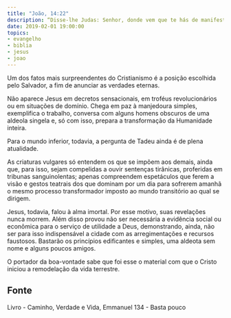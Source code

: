 ```yaml
---
title: "João, 14:22"
description: “Disse-lhe Judas: Senhor, donde vem que te hás de manifestar a nós e não ao mundo?”
date: 2019-02-01 19:00:00
topics: 
- evangelho
- biblia
- jesus
- joao
---
```


Um dos fatos mais surpreendentes do Cristianismo é a posição escolhida
pelo Salvador, a fim de anunciar as verdades eternas.

Não aparece Jesus em decretos sensacionais, em troféus revolucionários
ou em situações de domínio. Chega em paz à manjedoura simples, exemplifica
o trabalho, conversa com alguns homens obscuros de uma aldeola singela e,
só com isso, prepara a transformação da Humanidade inteira.

Para o mundo inferior, todavia, a pergunta de Tadeu ainda é de plena
atualidade.

As criaturas vulgares só entendem os que se impõem aos demais, ainda que, para
isso, sejam compelidas a ouvir sentenças tirânicas, proferidas em tribunas
sanguinolentas; apenas compreendem espetáculos que ferem a visão e gestos
teatrais dos que dominam por um dia para sofrerem amanhã o mesmo processo
transformador imposto ao mundo transitório ao qual se dirigem.

Jesus, todavia, falou à alma imortal. Por esse motivo, suas revelações nunca
morrem. Além disso provou não ser necessária a evidência social ou econômica
para o serviço de utilidade a Deus, demonstrando, ainda, não ser para isso
indispensável a cidade com as arregimentações e recursos faustosos. Bastarão os
princípios edificantes e simples, uma aldeota sem nome e alguns poucos amigos.

O portador da boa-vontade sabe que foi esse o material com que o Cristo
iniciou a remodelação da vida terrestre.


## Fonte
Livro - Caminho, Verdade e Vida, Emmanuel
134 - Basta pouco
